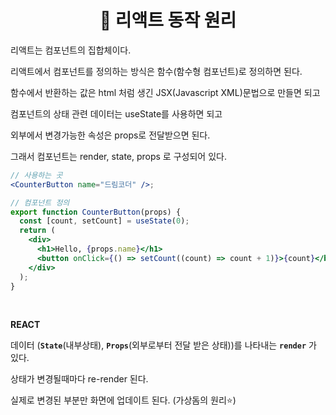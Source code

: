 # <div align="center">📌 리액트 동작 원리</div>

리액트는 컴포넌트의 집합체이다.

리액트에서 컴포넌트를 정의하는 방식은 함수(함수형 컴포넌트)로 정의하면 된다.

함수에서 반환하는 값은 html 처럼 생긴 JSX(Javascript XML)문법으로 만들면 되고

컴포넌트의 상태 관련 데이터는 useState를 사용하면 되고

외부에서 변경가능한 속성은 props로 전달받으면 된다.

그래서 컴포넌트는 render, state, props 로 구성되어 있다.

```jsx
// 사용하는 곳
<CounterButton name="드림코더" />;

// 컴포넌트 정의
export function CounterButton(props) {
  const [count, setCount] = useState(0);
  return (
    <div>
      <h1>Hello, {props.name}</h1>
      <button onClick={() => setCount((count) => count + 1)}>{count}</button>
    </div>
  );
}
```

<br>

**REACT**

데이터 (**`State`**(내부상태), **`Props`**(외부로부터 전달 받은 상태))를 나타내는 **`render`** 가 있다.

상태가 변경될때마다 re-render 된다.

실제로 변경된 부분만 화면에 업데이트 된다. (가상돔의 원리⭐)
